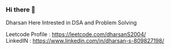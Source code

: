 ### Hi there 👋

Dharsan Here 
Intrested in DSA and Problem Solving 

Leetcode Profile : https://leetcode.com/dharsanS2004/ <br>
LinkedIN : https://www.linkedin.com/in/dharsan-s-809827198/



<!--
**Dharsan2004/Dharsan2004** is a ✨ _special_ ✨ repository because its `README.md` (this file) appears on your GitHub profile.

Here are some ideas to get you started:

- 🔭 I’m currently working on ...
- 🌱 I’m currently learning ...
- 👯 I’m looking to collaborate on ...
- 🤔 I’m looking for help with ...
- 💬 Ask me about ...
- 📫 How to reach me: ...
- 😄 Pronouns: ...
- ⚡ Fun fact: ...
-->
